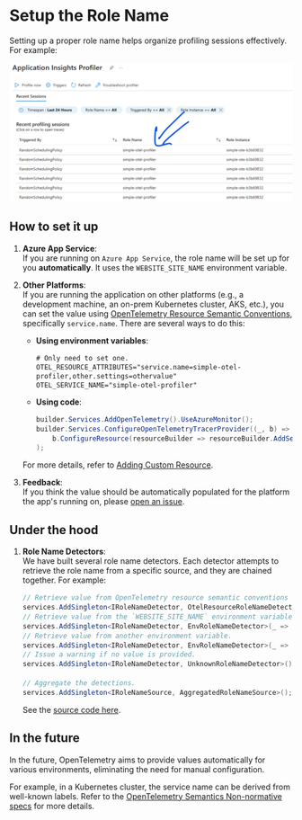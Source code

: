 # Setup the Role Name

Setting up a proper role name helps organize profiling sessions effectively. For example:

![Screenshot shows readable role name for profiling sessions.](./images//RoleName.png)

## How to set it up

1. **Azure App Service**:  
   If you are running on `Azure App Service`, the role name will be set up for you **automatically**. It uses the `WEBSITE_SITE_NAME` environment variable.

1. **Other Platforms**:  
   If you are running the application on other platforms (e.g., a development machine, an on-prem Kubernetes cluster, AKS, etc.), you can set the value using [OpenTelemetry Resource Semantic Conventions](https://opentelemetry.io/docs/specs/semconv/resource/), specifically `service.name`. There are several ways to do this:

    * **Using environment variables**:

      ```plaintext
      # Only need to set one.
      OTEL_RESOURCE_ATTRIBUTES="service.name=simple-otel-profiler,other.settings=othervalue"
      OTEL_SERVICE_NAME="simple-otel-profiler"
      ```

    * **Using code**:  

      ```csharp
      builder.Services.AddOpenTelemetry().UseAzureMonitor();
      builder.Services.ConfigureOpenTelemetryTracerProvider((_, b) => 
          b.ConfigureResource(resourceBuilder => resourceBuilder.AddService("service-name"))  // Set service.name to `service-name`
      );
      ```

    For more details, refer to [Adding Custom Resource](https://learn.microsoft.com/en-us/dotnet/api/overview/azure/Monitor.OpenTelemetry.AspNetCore-readme?view=azure-dotnet#adding-custom-resource).

1. **Feedback**:  
   If you think the value should be automatically populated for the platform the app's running on, please [open an issue](https://github.com/Azure/azuremonitor-opentelemetry-profiler-net/issues).

## Under the hood

1. **Role Name Detectors**:  
   We have built several role name detectors. Each detector attempts to retrieve the role name from a specific source, and they are chained together. For example:

    ```csharp
    // Retrieve value from OpenTelemetry resource semantic conventions (`service.name`).
    services.AddSingleton<IRoleNameDetector, OtelResourceRoleNameDetector>();
    // Retrieve value from the `WEBSITE_SITE_NAME` environment variable.
    services.AddSingleton<IRoleNameDetector, EnvRoleNameDetector>(_ => new EnvRoleNameDetector("WEBSITE_SITE_NAME"));
    // Retrieve value from another environment variable.
    services.AddSingleton<IRoleNameDetector, EnvRoleNameDetector>(_ => new EnvRoleNameDetector("RoleName"));
    // Issue a warning if no value is provided.
    services.AddSingleton<IRoleNameDetector, UnknownRoleNameDetector>(); 

    // Aggregate the detections.
    services.AddSingleton<IRoleNameSource, AggregatedRoleNameSource>(); 
    ```

    See the [source code here](https://github.com/Azure/azuremonitor-opentelemetry-profiler-net/blob/1c98789ec379fd6b89a0296b69aeaa0b3b86e1ac/src/ServiceProfiler.EventPipe.Otel/Azure.Monitor.OpenTelemetry.Profiler.Core/ServiceCollectionExtensions.cs#L44).

## In the future

In the future, OpenTelemetry aims to provide values automatically for various environments, eliminating the need for manual configuration.

For example, in a Kubernetes cluster, the service name can be derived from well-known labels. Refer to the [OpenTelemetry Semantics Non-normative specs](https://opentelemetry.io/docs/specs/semconv/non-normative/k8s-attributes/#how-servicename-should-be-calculated) for more details.
